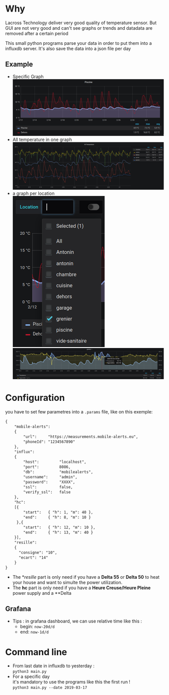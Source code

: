 # Why
Lacross Technology deliver very good quality of temperature sensor.
But GUI are not very good and can't see graphs or trends and datadata are removed after a certain period

This small python programs parse your data in order to put them into a influxdb server.
It's also save the data into a json file per day

## Example
* Specific Graph  
![Grafana Example](grafana_example.png)
* All temperature in one graph  
![Grafana All Temperature](grafana_all.png)
* a graph per location  
![Grafana Location](grafana_one_graph_per_location.png)
![Grafana Location](grafana_one_graph_per_location2.png)

# Configuration
you have to set few parametres into a `.params` file, like on this exemple:
```
{
    "mobile-alerts":
    {
        "url":     "https://measurements.mobile-alerts.eu",
        "phoneId": "1234567890"
    },
    "influx":
    {
        "host":			"localhost",
        "port":			8086,
        "db":			"mobilealerts",
        "username":		"admin",
        "password":		"XXXX",
        "ssl":			false,
        "verify_ssl":	false
    },
    "hc":
    [{
        "start":   { "h": 1, "m": 40 },
        "end":     { "h": 8, "m": 10 }
     },{
        "start":   { "h": 12, "m": 10 },
        "end":     { "h": 13, "m": 40 }
    }],
    "resille":
    {
      "consigne": "10",
      "ecart": "14"
    }
}
```

* The **resille* part is only need if you have a **Delta 55** or **Delta 50** to heat your house and want to simulte the power utilization.
* The **hc** part is only need if you have a **Heure Creuse/Heure Pleine** power supply and a **Delta

## Grafana
* Tips : in grafana dashboard, we can use relative time like this :
  * begin: `now-20d/d`
  * end: `now-1d/d`

# Command line
* From last date in influxdb to yesterday :  
`python3 main.py`
* For a specific day  
it's mandatory to use the programs like this the first run !  
`python3 main.py --date 2019-03-17 `
